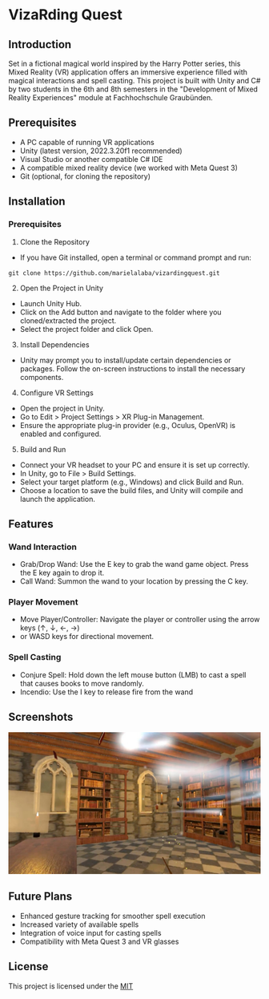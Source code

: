 # VizaRding Quest



## Introduction
Set in a fictional magical world inspired by the Harry Potter series, this Mixed Reality (VR) application offers an immersive experience filled with magical interactions and spell casting. This project is built with Unity and C# by two students in the 6th and 8th semesters in the "Development of Mixed Reality Experiences" module at Fachhochschule Graubünden. 
## Prerequisites
- A PC capable of running VR applications 
- Unity (latest version, 2022.3.20f1 recommended)
- Visual Studio or another compatible C# IDE
- A compatible mixed reality device (we worked with Meta Quest 3) 
- Git (optional, for cloning the repository)
## Installation

### Prerequisites
1. Clone the Repository 
- If you have Git installed, open a terminal or command prompt and run:

```
git clone https://github.com/marielalaba/vizardingquest.git
```

2. Open the Project in Unity 
- Launch Unity Hub.
- Click on the Add button and navigate to the folder where you cloned/extracted the project.
- Select the project folder and click Open.

3. Install Dependencies 
- Unity may prompt you to install/update certain dependencies or packages. Follow the on-screen instructions to install the necessary components.

4. Configure VR Settings
- Open the project in Unity.
- Go to Edit > Project Settings > XR Plug-in Management.
- Ensure the appropriate plug-in provider (e.g., Oculus, OpenVR) is enabled and configured.

5. Build and Run
- Connect your VR headset to your PC and ensure it is set up correctly.
- In Unity, go to File > Build Settings.
- Select your target platform (e.g., Windows) and click Build and Run.
- Choose a location to save the build files, and Unity will compile and launch the application.

## Features

### Wand Interaction
- Grab/Drop Wand: Use the E key to grab the wand game object. Press the E key again to drop it.
- Call Wand: Summon the wand to your location by pressing the C key.

### Player Movement
- Move Player/Controller: Navigate the player or controller using the arrow keys (↑, ↓, ←, →) 
- or WASD keys for directional movement.

### Spell Casting
- Conjure Spell: Hold down the left mouse button (LMB) to cast a spell that causes books to move randomly.
- Incendio: Use the I key to release fire from the wand 

## Screenshots
![Screenshot VizardingQuest](vizardingquest_screenshot.jpeg)

## Future Plans

- Enhanced gesture tracking for smoother spell execution
- Increased variety of available spells
- Integration of voice input for casting spells
- Compatibility with Meta Quest 3 and VR glasses
## License

This project is licensed under the [MIT](https://choosealicense.com/licenses/mit/)